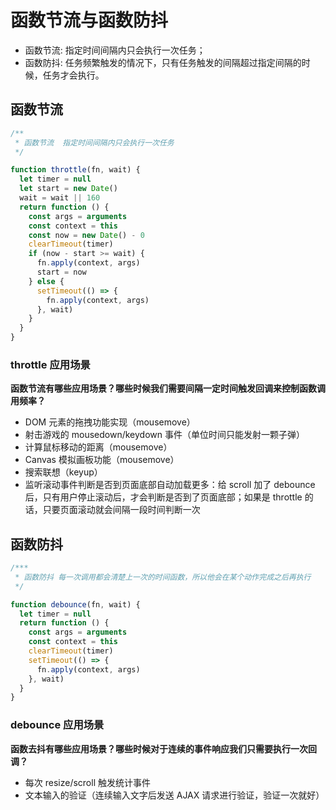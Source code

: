 # 函数节流与函数防抖

- 函数节流: 指定时间间隔内只会执行一次任务；
- 函数防抖: 任务频繁触发的情况下，只有任务触发的间隔超过指定间隔的时候，任务才会执行。

## 函数节流

```js
/**
 * 函数节流  指定时间间隔内只会执行一次任务
 */

function throttle(fn, wait) {
  let timer = null
  let start = new Date()
  wait = wait || 160
  return function () {
    const args = arguments
    const context = this
    const now = new Date() - 0
    clearTimeout(timer)
    if (now - start >= wait) {
      fn.apply(context, args)
      start = now
    } else {
      setTimeout(() => {
        fn.apply(context, args)
      }, wait)
    }
  }
}
```

### throttle 应用场景

**函数节流有哪些应用场景？哪些时候我们需要间隔一定时间触发回调来控制函数调用频率？**

- DOM 元素的拖拽功能实现（mousemove）
- 射击游戏的 mousedown/keydown 事件（单位时间只能发射一颗子弹）
- 计算鼠标移动的距离（mousemove）
- Canvas 模拟画板功能（mousemove）
- 搜索联想（keyup）
- 监听滚动事件判断是否到页面底部自动加载更多：给 scroll 加了 debounce 后，只有用户停止滚动后，才会判断是否到了页面底部；如果是 throttle 的话，只要页面滚动就会间隔一段时间判断一次

## 函数防抖

```js
/***
 * 函数防抖 每一次调用都会清楚上一次的时间函数，所以他会在某个动作完成之后再执行
 */

function debounce(fn, wait) {
  let timer = null
  return function () {
    const args = arguments
    const context = this
    clearTimeout(timer)
    setTimeout(() => {
      fn.apply(context, args)
    }, wait)
  }
}
```

### debounce 应用场景

**函数去抖有哪些应用场景？哪些时候对于连续的事件响应我们只需要执行一次回调？**

- 每次 resize/scroll 触发统计事件
- 文本输入的验证（连续输入文字后发送 AJAX 请求进行验证，验证一次就好）